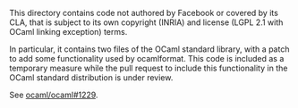 This directory contains code not authored by Facebook or covered by
its CLA, that is subject to its own copyright (INRIA) and license
(LGPL 2.1 with OCaml linking exception) terms.

In particular, it contains two files of the OCaml standard library,
with a patch to add some functionality used by ocamlformat. This code
is included as a temporary measure while the pull request to include
this functionality in the OCaml standard distribution is under review.

See [ocaml/ocaml#1229](https://github.com/ocaml/ocaml/pull/1229).
